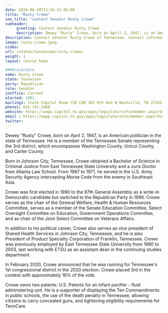 ```yaml
---
date: 2024-06-28T11:54:12-05:00
title: "Rusty Crowe"
seo_title: "contact Senator Rusty Crowe"
subheader:
     greeting: Contact Senator Rusty Crowe
     description: Dewey "Rusty" Crowe, born on April 2, 1947, is an American politician in the state of Tennessee. He is a member of the Tennessee Senate representing the 3rd district, which encompasses Washington County, Unicoi County, and Carter County.
description: Contact Senator Rusty Crowe of Tennessee. Contact information for Rusty Crowe includes email address, phone number, and mailing address.
image: rusty-crowe.jpeg
video:
url: /states/tennessee/rusty-crowe/
weight: 1
layout: course_home

####candidate
name: Rusty Crowe
state: Tennessee
party: Republican
role: Senator
inoffice: Current
elected: 1991
mailing1: State Capitol Room 720 CHB 301 6th Ave N Nashville, TN 37243
phone1: 615-741-2468
website: https://wapp.capitol.tn.gov/apps/legislatorinfo/member.aspx?district=S3/
email : https://wapp.capitol.tn.gov/apps/legislatorinfo/member.aspx?district=S3/
twitter:
---
```

Dewey "Rusty" Crowe, born on April 2, 1947, is an American politician in the state of Tennessee. He is a member of the Tennessee Senate representing the 3rd district, which encompasses Washington County, Unicoi County, and Carter County.

Born in Johnson City, Tennessee, Crowe obtained a Bachelor of Science in Criminal Justice from East Tennessee State University and a Juris Doctor from Atlanta Law School. From 1967 to 1971, he served in the U.S. Army Security Agency intercepting Morse Code from the enemy in Southeast Asia.

Crowe was first elected in 1990 to the 97th General Assembly as a write-in Democratic candidate but switched to the Republican Party in 1996. Crowe serves as the chair of the General Welfare, Health & Human Resources Committee, serves as a member of the Senate Education Committee, Select Oversight Committee on Education, Government Operations Committee, and as chair of the Joint Select Committee on Veterans Affairs.

In addition to his political career, Crowe also serves as vice president of Shared Health Services in Johnson City, Tennessee, and he is also President of Product Specialty Corporation of Franklin, Tennessee. Crowe was previously employed by East Tennessee State University from 1980 to 2003, last working with ETSU as an assistant dean in the continuing studies department.

In February 2020, Crowe announced that he was running for Tennessee's 1st congressional district in the 2020 election. Crowe placed 3rd in the contest with approximately 16% of the vote.

Crowe owns two patents: U.S. Patents for an infant pacifier - fluid administering unit. He is a supporter of displaying the Ten Commandments in public schools, the use of the death penalty in Tennessee, allowing citizens to carry concealed guns, and tightening eligibility requirements for TennCare.
